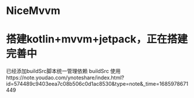 # NiceMvvm  
# 搭建kotlin+mvvm+jetpack，正在搭建完善中
已经添加buildSrc脚本统一管理依赖
buildSrc 使用https://note.youdao.com/ynoteshare/index.html?id=574489c9403eea7c08b506c0d1ac8530&type=note&_time=1685978671449


